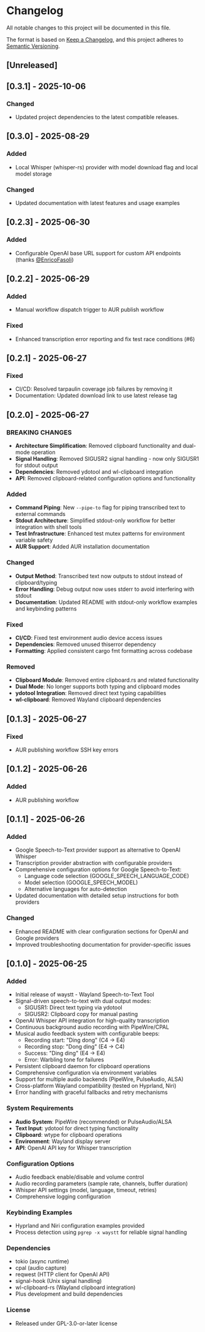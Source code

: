 # Changelog

All notable changes to this project will be documented in this file.

The format is based on [Keep a Changelog](https://keepachangelog.com/en/1.0.0/),
and this project adheres to [Semantic Versioning](https://semver.org/spec/v2.0.0.html).

## [Unreleased]

## [0.3.1] - 2025-10-06
### Changed
- Updated project dependencies to the latest compatible releases.

## [0.3.0] - 2025-08-29

### Added
- Local Whisper (whisper-rs) provider with model download flag and local model storage

### Changed
- Updated documentation with latest features and usage examples

## [0.2.3] - 2025-06-30

### Added
- Configurable OpenAI base URL support for custom API endpoints (thanks [@EnricoFasoli](https://github.com/EnricoFasoli))

## [0.2.2] - 2025-06-29

### Added
- Manual workflow dispatch trigger to AUR publish workflow

### Fixed
- Enhanced transcription error reporting and fix test race conditions (#6)

## [0.2.1] - 2025-06-27

### Fixed
- CI/CD: Resolved tarpaulin coverage job failures by removing it
- Documentation: Updated download link to use latest release tag

## [0.2.0] - 2025-06-27

### BREAKING CHANGES
- **Architecture Simplification**: Removed clipboard functionality and dual-mode operation
- **Signal Handling**: Removed SIGUSR2 signal handling - now only SIGUSR1 for stdout output
- **Dependencies**: Removed ydotool and wl-clipboard integration
- **API**: Removed clipboard-related configuration options and functionality

### Added
- **Command Piping**: New `--pipe-to` flag for piping transcribed text to external commands
- **Stdout Architecture**: Simplified stdout-only workflow for better integration with shell tools
- **Test Infrastructure**: Enhanced test mutex patterns for environment variable safety
- **AUR Support**: Added AUR installation documentation

### Changed
- **Output Method**: Transcribed text now outputs to stdout instead of clipboard/typing
- **Error Handling**: Debug output now uses stderr to avoid interfering with stdout
- **Documentation**: Updated README with stdout-only workflow examples and keybinding patterns

### Fixed
- **CI/CD**: Fixed test environment audio device access issues
- **Dependencies**: Removed unused thiserror dependency
- **Formatting**: Applied consistent cargo fmt formatting across codebase

### Removed
- **Clipboard Module**: Removed entire clipboard.rs and related functionality
- **Dual Mode**: No longer supports both typing and clipboard modes
- **ydotool Integration**: Removed direct text typing capabilities
- **wl-clipboard**: Removed Wayland clipboard dependencies

## [0.1.3] - 2025-06-27

### Fixed
- AUR publishing workflow SSH key errors

## [0.1.2] - 2025-06-26

### Added
- AUR publishing workflow

## [0.1.1] - 2025-06-26

### Added
- Google Speech-to-Text provider support as alternative to OpenAI Whisper
- Transcription provider abstraction with configurable providers
- Comprehensive configuration options for Google Speech-to-Text:
  - Language code selection (GOOGLE_SPEECH_LANGUAGE_CODE)
  - Model selection (GOOGLE_SPEECH_MODEL) 
  - Alternative languages for auto-detection
- Updated documentation with detailed setup instructions for both providers

### Changed
- Enhanced README with clear configuration sections for OpenAI and Google providers
- Improved troubleshooting documentation for provider-specific issues

## [0.1.0] - 2025-06-25

### Added
- Initial release of waystt - Wayland Speech-to-Text Tool
- Signal-driven speech-to-text with dual output modes:
  - SIGUSR1: Direct text typing via ydotool 
  - SIGUSR2: Clipboard copy for manual pasting
- OpenAI Whisper API integration for high-quality transcription
- Continuous background audio recording with PipeWire/CPAL
- Musical audio feedback system with configurable beeps:
  - Recording start: "Ding dong" (C4 → E4)
  - Recording stop: "Dong ding" (E4 → C4)
  - Success: "Ding ding" (E4 → E4)
  - Error: Warbling tone for failures
- Persistent clipboard daemon for clipboard operations
- Comprehensive configuration via environment variables
- Support for multiple audio backends (PipeWire, PulseAudio, ALSA)
- Cross-platform Wayland compatibility (tested on Hyprland, Niri)
- Error handling with graceful fallbacks and retry mechanisms

### System Requirements
- **Audio System**: PipeWire (recommended) or PulseAudio/ALSA
- **Text Input**: ydotool for direct typing functionality
- **Clipboard**: wtype for clipboard operations
- **Environment**: Wayland display server
- **API**: OpenAI API key for Whisper transcription

### Configuration Options
- Audio feedback enable/disable and volume control
- Audio recording parameters (sample rate, channels, buffer duration)
- Whisper API settings (model, language, timeout, retries)
- Comprehensive logging configuration

### Keybinding Examples
- Hyprland and Niri configuration examples provided
- Process detection using `pgrep -x waystt` for reliable signal handling

### Dependencies
- tokio (async runtime)
- cpal (audio capture)
- reqwest (HTTP client for OpenAI API)
- signal-hook (Unix signal handling)
- wl-clipboard-rs (Wayland clipboard integration)
- Plus development and build dependencies

### License
- Released under GPL-3.0-or-later license